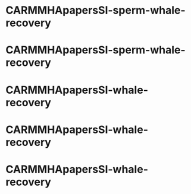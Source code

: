 # CARMMHApapersSI-sperm-whale-recovery
# CARMMHApapersSI-sperm-whale-recovery
# CARMMHApapersSI-whale-recovery
# CARMMHApapersSI-whale-recovery
# CARMMHApapersSI-whale-recovery
